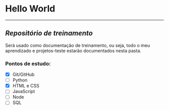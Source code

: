# Hello World
***
## *Repositório de treinamento*

Será usado como documentação de treinamento, ou seja, todo o meu aprendizado e projetos-teste estarão documentados nesta pasta.

### Pontos de estudo:

- [x] Git/GitHub
- [ ] Python
- [x] HTML e CSS 
- [ ] JavaScript
- [ ] Node
- [ ] SQL
